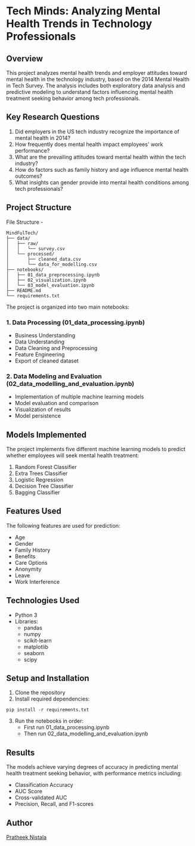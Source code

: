 # Tech Minds: Analyzing Mental Health Trends in Technology Professionals

## Overview
This project analyzes mental health trends and employer attitudes toward mental health in the technology industry, based on the 2014 Mental Health in Tech Survey. The analysis includes both exploratory data analysis and predictive modeling to understand factors influencing mental health treatment seeking behavior among tech professionals.

## Key Research Questions
1. Did employers in the US tech industry recognize the importance of mental health in 2014?
2. How frequently does mental health impact employees' work performance?
3. What are the prevailing attitudes toward mental health within the tech industry?
4. How do factors such as family history and age influence mental health outcomes?
5. What insights can gender provide into mental health conditions among tech professionals?

## Project Structure
File Structure - 
```
MindFulTech/
├── data/
│   ├── raw/
│   │   └── survey.csv
│   └── processed/
│       ├── cleaned_data.csv
│       └── data_for_modelling.csv
├── notebooks/
│   ├── 01_data_preprocessing.ipynb
│   ├── 02_visualization.ipynb
│   └── 03_model_evaluation.ipynb
├── README.md
└── requirements.txt
```
The project is organized into two main notebooks:

### 1. Data Processing (01_data_processing.ipynb)
- Business Understanding
- Data Understanding
- Data Cleaning and Preprocessing
- Feature Engineering
- Export of cleaned dataset

### 2. Data Modeling and Evaluation (02_data_modelling_and_evaluation.ipynb)
- Implementation of multiple machine learning models
- Model evaluation and comparison
- Visualization of results
- Model persistence

## Models Implemented
The project implements five different machine learning models to predict whether employees will seek mental health treatment:
1. Random Forest Classifier
2. Extra Trees Classifier
3. Logistic Regression
4. Decision Tree Classifier
5. Bagging Classifier

## Features Used
The following features are used for prediction:
- Age
- Gender
- Family History
- Benefits
- Care Options
- Anonymity
- Leave
- Work Interference

## Technologies Used
- Python 3
- Libraries:
  - pandas
  - numpy
  - scikit-learn
  - matplotlib
  - seaborn
  - scipy

## Setup and Installation
1. Clone the repository
2. Install required dependencies:
```
pip install -r requirements.txt
```
3. Run the notebooks in order:
   - First run 01_data_processing.ipynb
   - Then run 02_data_modelling_and_evaluation.ipynb

## Results
The models achieve varying degrees of accuracy in predicting mental health treatment seeking behavior, with performance metrics including:
- Classification Accuracy
- AUC Score
- Cross-validated AUC
- Precision, Recall, and F1-scores

## Author
[Pratheek Nistala](https://pratheek.tech)

